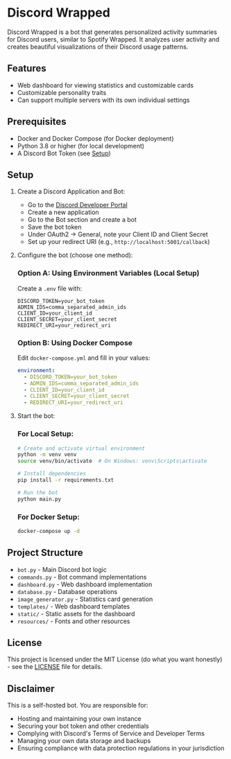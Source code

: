 # Discord Wrapped

Discord Wrapped is a bot that generates personalized activity summaries for Discord users, similar to Spotify Wrapped. It analyzes user activity and creates beautiful visualizations of their Discord usage patterns.

## Features

- Web dashboard for viewing statistics and customizable cards
- Customizable personality traits
- Can support multiple servers with its own individual settings

## Prerequisites

- Docker and Docker Compose (for Docker deployment)
- Python 3.8 or higher (for local development)
- A Discord Bot Token (see [Setup](#setup))

## Setup

1. Create a Discord Application and Bot:
   - Go to the [Discord Developer Portal](https://discord.com/developers/applications)
   - Create a new application
   - Go to the Bot section and create a bot
   - Save the bot token
   - Under OAuth2 → General, note your Client ID and Client Secret
   - Set up your redirect URI (e.g., `http://localhost:5001/callback`)

2. Configure the bot (choose one method):

   ### Option A: Using Environment Variables (Local Setup)
   Create a `.env` file with:
   ```
   DISCORD_TOKEN=your_bot_token
   ADMIN_IDS=comma_separated_admin_ids
   CLIENT_ID=your_client_id
   CLIENT_SECRET=your_client_secret
   REDIRECT_URI=your_redirect_uri
   ```

   ### Option B: Using Docker Compose
   Edit `docker-compose.yml` and fill in your values:
   ```yaml
   environment:
     - DISCORD_TOKEN=your_bot_token
     - ADMIN_IDS=comma_separated_admin_ids
     - CLIENT_ID=your_client_id
     - CLIENT_SECRET=your_client_secret
     - REDIRECT_URI=your_redirect_uri
   ```

3. Start the bot:

   ### For Local Setup:
   ```bash
   # Create and activate virtual environment
   python -m venv venv
   source venv/bin/activate  # On Windows: venv\Scripts\activate
   
   # Install dependencies
   pip install -r requirements.txt
   
   # Run the bot
   python main.py
   ```

   ### For Docker Setup:
   ```bash
   docker-compose up -d
   ```

## Project Structure

- `bot.py` - Main Discord bot logic
- `commands.py` - Bot command implementations
- `dashboard.py` - Web dashboard implementation
- `database.py` - Database operations
- `image_generator.py` - Statistics card generation
- `templates/` - Web dashboard templates
- `static/` - Static assets for the dashboard
- `resources/` - Fonts and other resources


## License

This project is licensed under the MIT License (do what you want honestly) - see the [LICENSE](LICENSE) file for details.

## Disclaimer

This is a self-hosted bot. You are responsible for:
- Hosting and maintaining your own instance
- Securing your bot token and other credentials
- Complying with Discord's Terms of Service and Developer Terms
- Managing your own data storage and backups
- Ensuring compliance with data protection regulations in your jurisdiction 